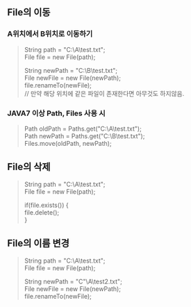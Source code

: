 
 

## File의 이동

### A위치에서 B위치로 이동하기
> String path = "C:\\A\\test.txt"; </br>
> File file = new File(path); </br>
>
> String newPath = "C:\\B\\test.txt"; </br>
> File newFile = new File(newPath); </br>
> file.renameTo(newFile); </br>
> // 만약 해당 위치에 같은 파일이 존재한다면 아무것도 하지않음.

### JAVA7 이상 Path, Files 사용 시
> Path oldPath = Paths.get("C:\\A\\test.txt"); </br>
> Path newPath = Paths.get("C:\\B\\test.txt"); </br>
> Files.move(oldPath, newPath); </br>

## File의 삭제

> String path = "C:\\A\\test.txt"; </br>
> File file = new File(path); </br>
>
> if(file.exists()) { </br>
> file.delete(); </br>
> } </br>

## File의 이름 변경

> String path = "C:\\A\\test.txt"; </br>
> File file = new File(path); </br>
> 
> String newPath = "C"\\A\\test2.txt"; </br>
> File newFile = new File(newPath); </br>
> file.renameTo(newFile); </br>
